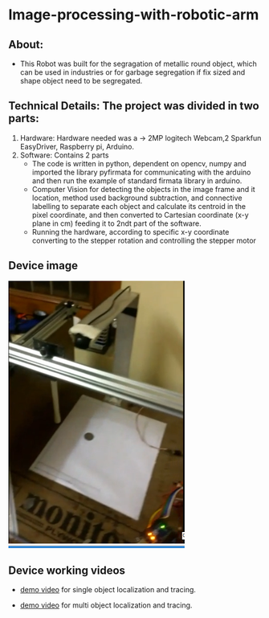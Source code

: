 # Image-processing-with-robotic-arm
## About:
* This Robot was built for the segragation of metallic round object, which can be used in industries or for garbage segregation if fix sized and shape object need to be segregated.

## Technical Details: The project was divided in two parts:
1. Hardware: Hardware needed was a -> 2MP logitech Webcam,2 Sparkfun EasyDriver, Raspberry pi, Arduino.
2. Software: Contains 2 parts
    - The code is written in python, dependent on opencv, numpy and imported the library pyfirmata for communicating with the arduino and then run the example of standard firmata library in arduino.
    - Computer Vision for detecting the objects in the image frame and it location, method used background subtraction, and connective labelling to separate each object and calculate its centroid in the pixel coordinate, and then converted to Cartesian coordinate (x-y plane in cm) feeding it to 2ndt part of the software.
    - Running the hardware, according to specific x-y coordinate converting to the stepper rotation and controlling the stepper motor

## Device image
![](images/industrial-robot.png)

## Device working videos
* [demo video](https://drive.google.com/file/d/1eLh3OXNollj0qVDoGT9Q1KkzQ-V80hNA/view?usp=sharing) for single object localization and tracing.

* [demo video](https://drive.google.com/file/d/1hKvEndr-Cx-MMgwWZ3WBfSbs_qFxjQ0z/view?usp=sharing) for multi object localization and tracing.
